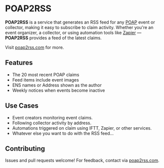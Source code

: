 # POAP2RSS

**POAP2RSS** is a service that generates an RSS feed for any [POAP](https://poap.xyz) event or collector, making it easy to subscribe to claim activity. Whether you're an event organizer, a collector, or using automation tools like [Zapier](https://zapier.com) — **POAP2RSS** provides a feed of the latest claims.

Visit [poap2rss.com](https://www.poap2rss.com) for more.

## Features

- The 20 most recent POAP claims
- Feed items include event images
- ENS names or Address shown as the author
- Weekly notices when events become inactive

## Use Cases

- Event creators monitoring event claims.
- Following collector activity by address.
- Automations triggered on claim using IFTT, Zapier, or other services.
- Whatever else you want to do with the RSS feed...

## Contributing

Issues and pull requests welcome! For feedback, contact via [poap2rss.com](https://www.poap2rss.com).
